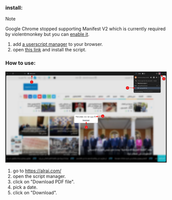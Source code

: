 ### install:
> [!NOTE]
> Google Chrome stopped supporting Manifest V2 which is currently required by violentmonkey but you can [enable it](https://stackoverflow.com/a/79283306).
1. add [a userscript manager](https://violentmonkey.github.io/) to your browser.
1. open [this link](https://raw.githubusercontent.com/3m4r5/3m4r5/main/scripts/alrai_pdf/alrai_pdf.user.js) and install the script.
### How to use:
![image](tutorial.png)
1. go to https://alrai.com/
1. open the script manager.
1. click on "Download PDF file".
1. pick a date.
1. click on "Download".
